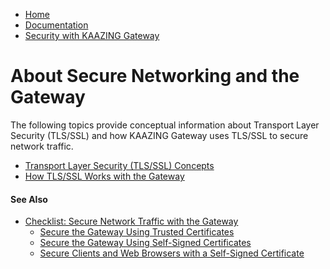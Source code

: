 -   [Home](../../index.md)
-   [Documentation](../index.md)
-   [Security with KAAZING Gateway](../index.md#security)

About Secure Networking and the Gateway
=============================================================

The following topics provide conceptual information about Transport Layer Security (TLS/SSL) and how KAAZING Gateway uses TLS/SSL to secure network traffic.

-   [Transport Layer Security (TLS/SSL) Concepts](c_tls.md)
-   [How TLS/SSL Works with the Gateway](u_tls_works.md)

#### See Also

-   [Checklist: Secure Network Traffic with the Gateway](o_tls.md)
    -   [Secure the Gateway Using Trusted Certificates](p_tls_trusted.md)
    -   [Secure the Gateway Using Self-Signed Certificates](p_tls_selfsigned.md)
    -   [Secure Clients and Web Browsers with a Self-Signed Certificate](p_tls_clientapp.md)


